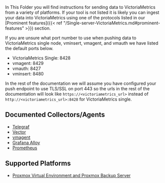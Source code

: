 In This Folder you will find instructions for sending data to VictoriaMetrics from a variety of platforms.
If your tool is not listed it is likely you can ingest your data into VictoriaMetrics using one of the protocols listed in our [Prominent features]({{< ref "/Single-server-VictoriaMetrics.md#prominent-features" >}}) section.

If you are unsure what port number to use when pushing data to VictoriaMetrics single node, vminsert, vmagent, and vmauth we have listed the default ports below.

- VictoriaMetrics Single: 8428
- vmagent: 8429
- vmauth: 8427
- vminsert: 8480

In the rest of the documentation we will assume you have configured your push endpoint to use TLS/SSL on port 443 so the urls in the rest of the documentation will look like `https://<victoriametrics_url>` instead of `http://<victoriametrics_url>:8428` for VictoriaMetrics single.

## Documented Collectors/Agents


- [Telegraf](https://docs.victoriametrics.com/data-ingestion/telegraf/)
- [Vector](https://docs.victoriametrics.com/data-ingestion/vector/)
- [vmagent](https://docs.victoriametrics.com/data-ingestion/vmagent)
- [Grafana Alloy](https://docs.victoriametrics.com/data-ingestion/alloy/)
- [Prometheus](https://docs.victoriametrics.com/data-ingestion/prometheus/)


## Supported Platforms


- [Proxmox Virtual Environment and Proxmox Backup Server](https://docs.victoriametrics.com/data-ingestion/proxmox/)


